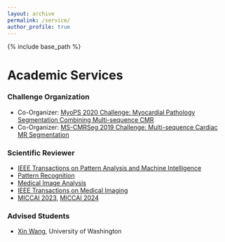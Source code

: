 ```yaml
---
layout: archive
permalink: /service/
author_profile: true
---
```


{% include base_path %}

# Academic Services

### Challenge Organization

- Co-Organizer: [MyoPS 2020 Challenge: Myocardial Pathology Segmentation Combining Multi-sequence CMR](http://www.sdspeople.fudan.edu.cn/zhuangxiahai/0/myops20/)
- Co-Organizer: [MS-CMRSeg 2019 Challenge: Multi-sequence Cardiac MR Segmentation](http://www.sdspeople.fudan.edu.cn/zhuangxiahai/0/mscmrseg19/)

### Scientific Reviewer

- [IEEE Transactions on Pattern Analysis and Machine Intelligence](https://ieeexplore.ieee.org/xpl/RecentIssue.jsp?punumber=34)
- [Pattern Recognition](https://www.sciencedirect.com/journal/pattern-recognition)
- [Medical Image Analysis](https://www.journals.elsevier.com/medical-image-analysis)
- [IEEE Transactions on Medical Imaging](https://ieeexplore.ieee.org/xpl/RecentIssue.jsp?punumber=42)
- [MICCAI 2023](https://conferences.miccai.org/2023/en/), [MICCAI 2024](https://conferences.miccai.org/2024/en/)

### Advised Students

- [Xin Wang](https://wxdrizzle.github.io/), University of Washington

